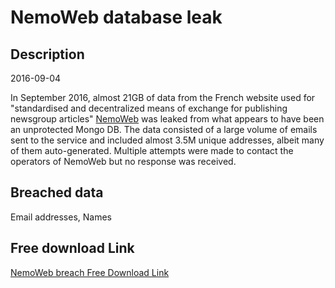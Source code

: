 # NemoWeb database leak

## Description

2016-09-04

In September 2016, almost 21GB of data from the French website used for &quot;standardised and decentralized means of exchange for publishing newsgroup articles&quot; <a href="http://www.nemoweb.net/" target="_blank" rel="noopener">NemoWeb</a> was leaked from what appears to have been an unprotected Mongo DB. The data consisted of a large volume of emails sent to the service and included almost 3.5M unique addresses, albeit many of them auto-generated. Multiple attempts were made to contact the operators of NemoWeb but no response was received.

## Breached data

Email addresses, Names

## Free download Link

[NemoWeb breach Free Download Link](https://tinyurl.com/2b2k277t)
